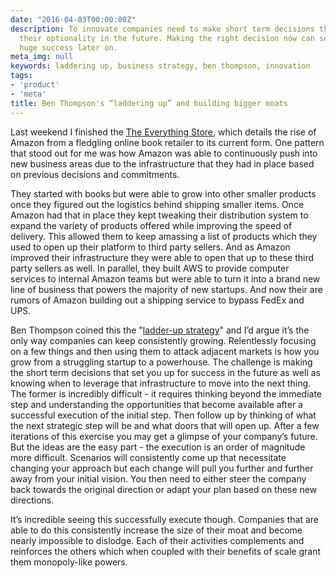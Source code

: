 ```yaml
---
date: "2016-04-03T00:00:00Z"
description: To innovate companies need to make short term decisions that increase
  their optionality in the future. Making the right decision now can set you up for
  huge success later on.
meta_img: null
keywords: laddering up, business strategy, ben thompson, innovation
tags:
- 'product'
- 'meta'
title: Ben Thompson's “laddering up” and building bigger moats
---
```


Last weekend I finished the [The Everything Store](http://www.amazon.com/The-Everything-Store-Bezos-Amazon-ebook/dp/B00BWQW73E), which details the rise of Amazon from a fledgling online book retailer to its current form. One pattern that stood out for me was how Amazon was able to continuously push into new business areas due to the infrastructure that they had in place based on previous decisions and commitments.

They started with books but were able to grow into other smaller products once they figured out the logistics behind shipping smaller items. Once Amazon had that in place they kept tweaking their distribution system to expand the variety of products offered while improving the speed of delivery. This allowed them to keep amassing a list of products which they used to open up their platform to third party sellers. And as Amazon improved their infrastructure they were able to open that up to these third party sellers as well. In parallel, they built AWS to provide computer services to internal Amazon teams but were able to turn it into a brand new line of business that powers the majority of new startups. And now their are rumors of Amazon building out a shipping service to bypass FedEx and UPS.

Ben Thompson coined this the "[ladder-up strategy](https://stratechery.com/2016/snapchats-ladder/)" and I’d argue it’s the only way companies can keep consistently growing. Relentlessly focusing on a few things and then using them to attack adjacent markets is how you grow from a struggling startup to a powerhouse. The challenge is making the short term decisions that set you up for success in the future as well as knowing when to leverage that infrastructure to move into the next thing. The former is incredibly difficult - it requires thinking beyond the immediate step and understanding the opportunities that become available after a successful execution of the initial step. Then follow up by thinking of what the next strategic step will be and what doors that will open up. After a few iterations of this exercise you may get a glimpse of your company’s future. But the ideas are the easy part - the execution is an order of magnitude more difficult. Scenarios will consistently come up that necessitate changing your approach but each change will pull you further and further away from your initial vision. You then need to either steer the company back towards the original direction or adapt your plan based on these new directions.

It’s incredible seeing this successfully execute though. Companies that are able to do this consistently increase the size of their moat and become nearly impossible to dislodge. Each of their activities complements and reinforces the others which when coupled with their benefits of scale grant them monopoly-like powers.
